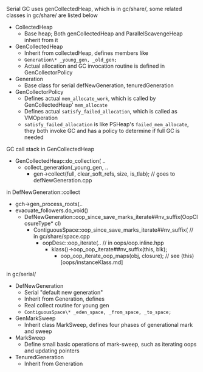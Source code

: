 
Serial GC uses genCollectedHeap, which is in gc/share/, some related classes in gc/share/ are listed below
- CollectedHeap
	- Base heap; Both genCollectedHeap and ParallelScavengeHeap inherit from it
- GenCollectedHeap
	- Inherit from collectedHeap, defines members like
    - `Generation\* _young_gen, _old_gen;`
    - Actual allocation and GC invocation routine is defined in GenCollectorPolicy
- Generation
	- Base class for serial defNewGeneration, tenuredGeneration
- GenCollectorPolicy
	- Defines actual `mem_allocate_work`, which is called by GenCollectedHeap' `mem_allocate`
    - Defines actual `satisfy_failed_allocation`, which is called as VMOperation
    - `satisfy_failed_allocation` is like PSHeap's `failed_mem_allocate`, they both invoke GC and has a policy to determine if full GC is needed
    
GC call stack in GenCollectedHeap
- GenCollectedHeap::do_collection( ..
	- collect_generation(_young_gen, ..
		- gen->collect(full, clear_soft_refs, size, is_tlab); // goes to defNewGeneration.cpp

in DefNewGeneration::collect
- gch->gen_process_roots(..
- evacuate_followers.do_void()
	- DefNewGeneration::oop_since_save_marks_iterate##nv_suffix(OopClosureType\* cl)
    	- ContiguousSpace::oop_since_save_marks_iterate##nv_suffix( // in gc/share/space.cpp
        	- oopDesc::oop_iterate(.. // in oops/oop.inline.hpp
            	- klass()->oop_oop_iterate##nv_suffix(this, blk);
                	- oop_oop_iterate_oop_maps<nv>(obj, closure); // see (this)[oops/instanceKlass.md]

in gc/serial/
- DefNewGeneration
	- Serial "default new generation"
    - Inherit from Generation, defines
    - Real collect routine for young gen
    - `ContiguousSpace\* _eden_space, _from_space, _to_space;`
- GenMarkSweep
	- Inherit class MarkSweep, defines four phases of generational mark and sweep
- MarkSweep
	- Define small basic operations of mark-sweep, such as iterating oops and updating pointers
- TenuredGeneration
	- Inherit from Generation
    





